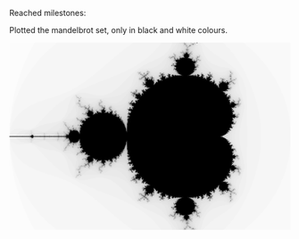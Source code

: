 Reached milestones:

Plotted the mandelbrot set, only in black and white colours.

![Generated mandelbrot image](Mandelbrot_img.png "Mandelbrot")